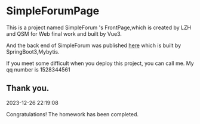 # SimpleForumPage

This is a project named SimpleForum 's FrontPage,which is created by LZH and QSM for Web final work and built by Vue3.

And the back end of SimpleForum was published [here](https://github.com/1528344561/SimpleForumPro) which is built by SpringBoot3,Mybytis.

If you meet some difficult when you deploy this project, you can call me. My qq number is 1528344561

Thank you.
-------
2023-12-26 22:19:08

Congratulations! The homework has been completed.
